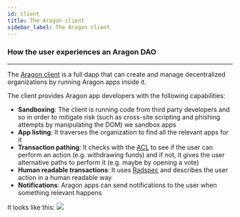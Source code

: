 ```yaml
---
id: client
title: The Aragon client
sidebar_label: The Aragon client
---
```


### How the user experiences an Aragon DAO
---

The [Aragon client](https://github.com/aragon/aragon) is a full dapp that can create and manage decentralized organizations by running Aragon apps inside it.

The client provides Aragon app developers with the following capabilities:
- **Sandboxing**: The client is running code from third party developers and so in order to mitigate risk (such as cross-site scripting and phishing attempts by manipulating the DOM) we sandbox apps
- **App listing**: It traverses the organization to find all the relevant apps for it
- **Transaction pathing**: It checks with the [ACL](acl-intro.md) to see if the user can perform an action (e.g. withdrawing funds) and if not, it gives the user alternative paths to perform it (e.g. maybe by opening a vote)
- **Human readable transactions**: It uses [Radspec](human-readable-txs.md) and describes the user action in a human readable way
- **Notifications**: Aragon apps can send notifications to the user when something relevant happens

It looks like this:
![](https://raw.githubusercontent.com/aragon/aragon-wiki/master/docs/press/press-kit/screenshots/0.5/aragon_core_v05_beta_home04.png)